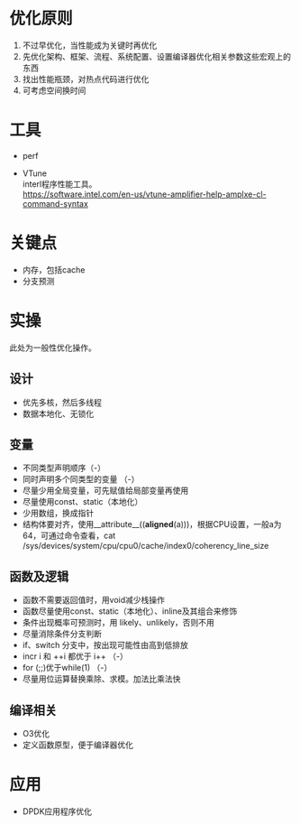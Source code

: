 # 优化原则  
1. 不过早优化，当性能成为关键时再优化  
2. 先优化架构、框架、流程、系统配置、设置编译器优化相关参数这些宏观上的东西        
3. 找出性能瓶颈，对热点代码进行优化  
4. 可考虑空间换时间

# 工具  
* perf   

* VTune  
interl程序性能工具。   
https://software.intel.com/en-us/vtune-amplifier-help-amplxe-cl-command-syntax  

# 关键点  
* 内存，包括cache
* 分支预测

# 实操  
此处为一般性优化操作。
## 设计  
* 优先多核，然后多线程
* 数据本地化、无锁化  
## 变量 
* 不同类型声明顺序（-）
* 同时声明多个同类型的变量 （-）  
* 尽量少用全局变量，可先赋值给局部变量再使用  
* 尽量使用const、static（本地化）  
* 少用数组，换成指针  
* 结构体要对齐，使用__attribute__((__aligned__(a)))，根据CPU设置，一般a为64，可通过命令查看，cat /sys/devices/system/cpu/cpu0/cache/index0/coherency_line_size
## 函数及逻辑
* 函数不需要返回值时，用void减少栈操作  
* 函数尽量使用const、static（本地化）、inline及其组合来修饰  
* 条件出现概率可预测时，用 likely、unlikely，否则不用  
* 尽量消除条件分支判断  
* if、switch 分支中，按出现可能性由高到低排放  
* incr i 和 ++i 都优于 i++  （-）
* for (;;)优于while(1)  （-）
* 尽量用位运算替换乘除、求模。加法比乘法快  
## 编译相关    
* O3优化  
* 定义函数原型，便于编译器优化  

# 应用  
* DPDK应用程序优化  
